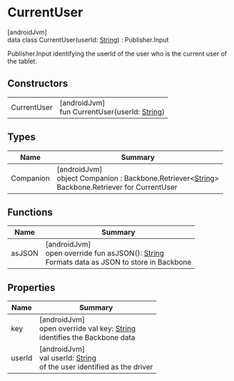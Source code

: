 # CurrentUser

[androidJvm]\
data class CurrentUser(userId: [String](https://kotlinlang.org/api/latest/jvm/stdlib/kotlin/-string/index.html)) : Publisher.Input

Publisher.Input identifying the userId of the user who is the current user of the tablet.

## Constructors

| | |
|---|---|
| CurrentUser | [androidJvm]<br>fun CurrentUser(userId: [String](https://kotlinlang.org/api/latest/jvm/stdlib/kotlin/-string/index.html)) |

## Types

| Name | Summary |
|---|---|
| Companion | [androidJvm]<br>object Companion : Backbone.Retriever&lt;[String](https://kotlinlang.org/api/latest/jvm/stdlib/kotlin/-string/index.html)&gt; <br>Backbone.Retriever for CurrentUser |

## Functions

| Name | Summary |
|---|---|
| asJSON | [androidJvm]<br>open override fun asJSON(): [String](https://kotlinlang.org/api/latest/jvm/stdlib/kotlin/-string/index.html)<br>Formats data as JSON to store in Backbone |

## Properties

| Name | Summary |
|---|---|
| key | [androidJvm]<br>open override val key: [String](https://kotlinlang.org/api/latest/jvm/stdlib/kotlin/-string/index.html)<br>identifies the Backbone data |
| userId | [androidJvm]<br>val userId: [String](https://kotlinlang.org/api/latest/jvm/stdlib/kotlin/-string/index.html)<br>of the user identified as the driver |